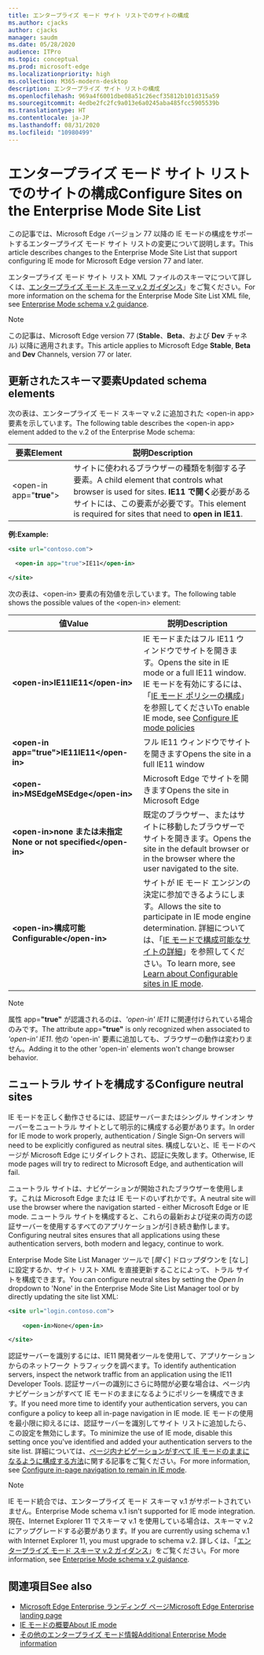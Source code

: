 ```yaml
---
title: エンタープライズ モード サイト リストでのサイトの構成
ms.author: cjacks
author: cjacks
manager: saudm
ms.date: 05/28/2020
audience: ITPro
ms.topic: conceptual
ms.prod: microsoft-edge
ms.localizationpriority: high
ms.collection: M365-modern-desktop
description: エンタープライズ サイト リストの構成
ms.openlocfilehash: 969a4f6001dbe08a51c26ecf35812b101d315a59
ms.sourcegitcommit: 4edbe2fc2fc9a013e6a0245aba485fcc5905539b
ms.translationtype: HT
ms.contentlocale: ja-JP
ms.lasthandoff: 08/31/2020
ms.locfileid: "10980499"
---
```

# <span data-ttu-id="c2baa-103">エンタープライズ モード サイト リストでのサイトの構成</span><span class="sxs-lookup"><span data-stu-id="c2baa-103">Configure Sites on the Enterprise Mode Site List</span></span>

<span data-ttu-id="c2baa-104">この記事では、Microsoft Edge バージョン 77 以降の IE モードの構成をサポートするエンタープライズ モード サイト リストの変更について説明します。</span><span class="sxs-lookup"><span data-stu-id="c2baa-104">This article describes changes to the Enterprise Mode Site List that support configuring IE mode for Microsoft Edge version 77 and later.</span></span>

<span data-ttu-id="c2baa-105">エンタープライズ モード サイト リスト XML ファイルのスキーマについて詳しくは、[エンタープライズ モード スキーマ v.2 ガイダンス](https://docs.microsoft.com/internet-explorer/ie11-deploy-guide/enterprise-mode-schema-version-2-guidance)」をご覧ください。</span><span class="sxs-lookup"><span data-stu-id="c2baa-105">For more information on the schema for the Enterprise Mode Site List XML file, see [Enterprise Mode schema v.2 guidance](https://docs.microsoft.com/internet-explorer/ie11-deploy-guide/enterprise-mode-schema-version-2-guidance).</span></span>

> [!NOTE]
> <span data-ttu-id="c2baa-106">この記事は、Microsoft Edge version 77 (**Stable**、**Beta**、および **Dev** チャネル) 以降に適用されます。</span><span class="sxs-lookup"><span data-stu-id="c2baa-106">This article applies to Microsoft Edge **Stable**, **Beta** and **Dev** Channels, version 77 or later.</span></span>

## <span data-ttu-id="c2baa-107">更新されたスキーマ要素</span><span class="sxs-lookup"><span data-stu-id="c2baa-107">Updated schema elements</span></span>

<span data-ttu-id="c2baa-108">次の表は、エンタープライズ モード スキーマ v.2 に追加された \<open-in app\> 要素を示しています。</span><span class="sxs-lookup"><span data-stu-id="c2baa-108">The following table describes the \<open-in app\> element added to the v.2 of the Enterprise Mode schema:</span></span>

| **<span data-ttu-id="c2baa-109">要素</span><span class="sxs-lookup"><span data-stu-id="c2baa-109">Element</span></span>** | **<span data-ttu-id="c2baa-110">説明</span><span class="sxs-lookup"><span data-stu-id="c2baa-110">Description</span></span>** |
| --- | --- |
| \<open-in app="**true**"\> | <span data-ttu-id="c2baa-111">サイトに使われるブラウザーの種類を制御する子要素。</span><span class="sxs-lookup"><span data-stu-id="c2baa-111">A child element that controls what browser is used for sites.</span></span> <span data-ttu-id="c2baa-112">**IE11 で開く**必要があるサイトには、この要素が必要です。</span><span class="sxs-lookup"><span data-stu-id="c2baa-112">This element is required for sites that need to **open in IE11**.</span></span>|

**<span data-ttu-id="c2baa-113">例:</span><span class="sxs-lookup"><span data-stu-id="c2baa-113">Example:</span></span>**

``` xml
<site url="contoso.com">

  <open-in app="true">IE11</open-in>

</site>
```

<span data-ttu-id="c2baa-114">次の表は、\<open-in\> 要素の有効値を示しています。</span><span class="sxs-lookup"><span data-stu-id="c2baa-114">The following table shows the possible values of the \<open-in\> element:</span></span>

| **<span data-ttu-id="c2baa-115">値</span><span class="sxs-lookup"><span data-stu-id="c2baa-115">Value</span></span>** | **<span data-ttu-id="c2baa-116">説明</span><span class="sxs-lookup"><span data-stu-id="c2baa-116">Description</span></span>** |
| --- | --- |
| **\<open-in\><span data-ttu-id="c2baa-117">IE11</span><span class="sxs-lookup"><span data-stu-id="c2baa-117">IE11</span></span>\</open-in\>** | <span data-ttu-id="c2baa-118">IE モードまたはフル IE11 ウィンドウでサイトを開きます。</span><span class="sxs-lookup"><span data-stu-id="c2baa-118">Opens the site in IE mode or a full IE11 window.</span></span> <span data-ttu-id="c2baa-119">IE モードを有効にするには、「[IE モード ポリシーの構成](https://docs.microsoft.com/deployedge/edge-ie-mode-policies)」を参照してください</span><span class="sxs-lookup"><span data-stu-id="c2baa-119">To enable IE mode, see [Configure IE mode policies](https://docs.microsoft.com/deployedge/edge-ie-mode-policies)</span></span>|
| **\<open-in app="**true**"\><span data-ttu-id="c2baa-120">IE11</span><span class="sxs-lookup"><span data-stu-id="c2baa-120">IE11</span></span>\</open-in\>** | <span data-ttu-id="c2baa-121">フル IE11 ウィンドウでサイトを開きます</span><span class="sxs-lookup"><span data-stu-id="c2baa-121">Opens the site in a full IE11 window</span></span> |
| **\<open-in\><span data-ttu-id="c2baa-122">MSEdge</span><span class="sxs-lookup"><span data-stu-id="c2baa-122">MSEdge</span></span>\</open-in\>** | <span data-ttu-id="c2baa-123">Microsoft Edge でサイトを開きます</span><span class="sxs-lookup"><span data-stu-id="c2baa-123">Opens the site in Microsoft Edge</span></span> |
| **\<open-in\><span data-ttu-id="c2baa-124">none または未指定</span><span class="sxs-lookup"><span data-stu-id="c2baa-124">None or not specified</span></span>\</open-in\>** | <span data-ttu-id="c2baa-125">既定のブラウザー、またはサイトに移動したブラウザーでサイトを開きます。</span><span class="sxs-lookup"><span data-stu-id="c2baa-125">Opens the site in the default browser or in the browser where the user navigated to the site.</span></span> |
|**\<open-in\><span data-ttu-id="c2baa-126">構成可能</span><span class="sxs-lookup"><span data-stu-id="c2baa-126">Configurable</span></span>\</open-in\>** | <span data-ttu-id="c2baa-127">サイトが IE モード エンジンの決定に参加できるようにします。</span><span class="sxs-lookup"><span data-stu-id="c2baa-127">Allows the site to participate in IE mode engine determination.</span></span> <span data-ttu-id="c2baa-128">詳細については、「[IE モードで構成可能なサイトの詳細](edge-learnmore-configurable-sites-ie-mode.md)」を参照してください。</span><span class="sxs-lookup"><span data-stu-id="c2baa-128">To learn more, see [Learn about Configurable sites in IE mode](edge-learnmore-configurable-sites-ie-mode.md).</span></span>  |

>[!NOTE]
> <span data-ttu-id="c2baa-129">属性 app=**"true"** が認識されるのは、_'open-in' IE11_ に関連付けられている場合のみです。</span><span class="sxs-lookup"><span data-stu-id="c2baa-129">The attribute app=**"true"** is only recognized when associated to _'open-in' IE11_.</span></span> <span data-ttu-id="c2baa-130">他の 'open-in' 要素に追加しても、ブラウザーの動作は変わりません。</span><span class="sxs-lookup"><span data-stu-id="c2baa-130">Adding it to the other 'open-in' elements won't change browser behavior.</span></span>   

## <span data-ttu-id="c2baa-131">ニュートラル サイトを構成する</span><span class="sxs-lookup"><span data-stu-id="c2baa-131">Configure neutral sites</span></span>

<span data-ttu-id="c2baa-132">IE モードを正しく動作させるには、認証サーバーまたはシングル サインオン サーバーをニュートラル サイトとして明示的に構成する必要があります。</span><span class="sxs-lookup"><span data-stu-id="c2baa-132">In order for IE mode to work properly, authentication / Single Sign-On servers will need to be explicitly configured as neutral sites.</span></span> <span data-ttu-id="c2baa-133">構成しないと、IE モードのページが Microsoft Edge にリダイレクトされ、認証に失敗します。</span><span class="sxs-lookup"><span data-stu-id="c2baa-133">Otherwise, IE mode pages will try to redirect to Microsoft Edge, and authentication will fail.</span></span>

<span data-ttu-id="c2baa-134">ニュートラル サイトは、ナビゲーションが開始されたブラウザーを使用します。これは Microsoft Edge または IE モードのいずれかです。</span><span class="sxs-lookup"><span data-stu-id="c2baa-134">A neutral site will use the browser where the navigation started - either Microsoft Edge or IE mode.</span></span> <span data-ttu-id="c2baa-135">ニュートラル サイトを構成すると、これらの最新および従来の両方の認証サーバーを使用するすべてのアプリケーションが引き続き動作します。</span><span class="sxs-lookup"><span data-stu-id="c2baa-135">Configuring neutral sites ensures that all applications using these authentication servers, both modern and legacy, continue to work.</span></span>

<span data-ttu-id="c2baa-136">Enterprise Mode Site List Manager ツールで [*開く*] ドロップダウンを [なし] に設定するか、サイト リスト XML を直接更新することによって、トラル サイトを構成できます。</span><span class="sxs-lookup"><span data-stu-id="c2baa-136">You can configure neutral sites by setting the *Open In* dropdown to 'None' in the Enterprise Mode Site List Manager tool or by directly updating the site list XML:</span></span>

``` xml
<site url="login.contoso.com">
   
    <open-in>None</open-in>

</site>
```

<span data-ttu-id="c2baa-137">認証サーバーを識別するには、IE11 開発者ツールを使用して、アプリケーションからのネットワーク トラフィックを調べます。</span><span class="sxs-lookup"><span data-stu-id="c2baa-137">To identify authentication servers, inspect the network traffic from an application using the IE11 Developer Tools.</span></span> <span data-ttu-id="c2baa-138">認証サーバーの識別にさらに時間が必要な場合は、ページ内ナビゲーションがすべて IE モードのままになるようにポリシーを構成できます。</span><span class="sxs-lookup"><span data-stu-id="c2baa-138">If you need more time to identify your authentication servers, you can configure a policy to keep all in-page navigation in IE mode.</span></span> <span data-ttu-id="c2baa-139">IE モードの使用を最小限に抑えるには、認証サーバーを識別してサイト リストに追加したら、この設定を無効にします。</span><span class="sxs-lookup"><span data-stu-id="c2baa-139">To minimize the use of IE mode, disable this setting once you've identified and added your authentication servers to the site list.</span></span> <span data-ttu-id="c2baa-140">詳細については、[ページ内ナビゲーションがすべて IE モードのままになるように構成する方法](https://docs.microsoft.com/deployedge/microsoft-edge-policies#internetexplorerintegrationsiteredirect)に関する記事をご覧ください。</span><span class="sxs-lookup"><span data-stu-id="c2baa-140">For more information, see [Configure in-page navigation to remain in IE mode](https://docs.microsoft.com/deployedge/microsoft-edge-policies#internetexplorerintegrationsiteredirect).</span></span>

>[!NOTE]
   ><span data-ttu-id="c2baa-141">IE モード統合では、エンタープライズ モード スキーマ v.1 がサポートされていません。</span><span class="sxs-lookup"><span data-stu-id="c2baa-141">Enterprise Mode schema v.1 isn't supported for IE mode integration.</span></span> <span data-ttu-id="c2baa-142">現在、Internet Explorer 11 でスキーマ v.1 を使用している場合は、スキーマ v.2 にアップグレードする必要があります。</span><span class="sxs-lookup"><span data-stu-id="c2baa-142">If you are currently using schema v.1 with Internet Explorer 11, you must upgrade to schema v.2.</span></span> <span data-ttu-id="c2baa-143">詳しくは、「[エンタープライズ モード スキーマ v.2 ガイダンス](https://docs.microsoft.com/internet-explorer/ie11-deploy-guide/enterprise-mode-schema-version-2-guidance)」をご覧ください。</span><span class="sxs-lookup"><span data-stu-id="c2baa-143">For more information, see [Enterprise Mode schema v.2 guidance](https://docs.microsoft.com/internet-explorer/ie11-deploy-guide/enterprise-mode-schema-version-2-guidance).</span></span>

## <span data-ttu-id="c2baa-144">関連項目</span><span class="sxs-lookup"><span data-stu-id="c2baa-144">See also</span></span>

- [<span data-ttu-id="c2baa-145">Microsoft Edge Enterprise ランディング ページ</span><span class="sxs-lookup"><span data-stu-id="c2baa-145">Microsoft Edge Enterprise landing page</span></span>](https://aka.ms/EdgeEnterprise)
- [<span data-ttu-id="c2baa-146">IE モードの概要</span><span class="sxs-lookup"><span data-stu-id="c2baa-146">About IE mode</span></span>](https://docs.microsoft.com/deployedge/edge-ie-mode)
- [<span data-ttu-id="c2baa-147">その他のエンタープライズ モード情報</span><span class="sxs-lookup"><span data-stu-id="c2baa-147">Additional Enterprise Mode information</span></span>](https://docs.microsoft.com/internet-explorer/ie11-deploy-guide/enterprise-mode-overview-for-ie11)